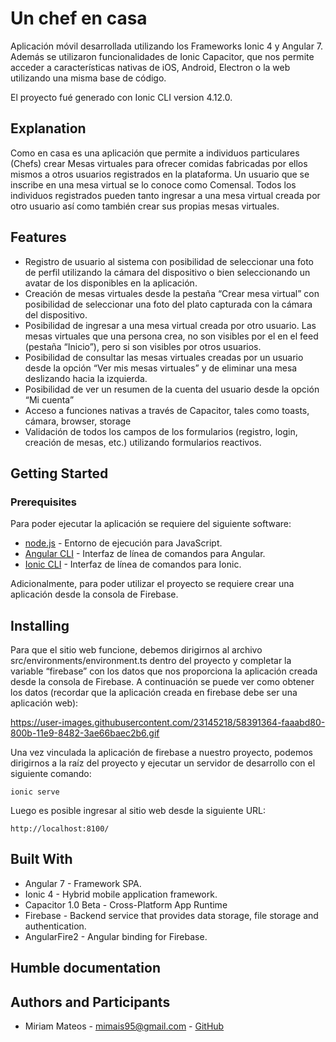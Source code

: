 # Un chef en casa 
Aplicación móvil desarrollada utilizando los Frameworks Ionic 4 y Angular 7. Además se utilizaron funcionalidades de Ionic Capacitor, que nos permite acceder a características nativas de iOS, Android, Electron o la web utilizando una misma base de código.

El proyecto fué generado con Ionic CLI version 4.12.0.

## Explanation
Como en casa es una aplicación que permite a individuos particulares (Chefs) crear Mesas virtuales para ofrecer comidas fabricadas por ellos mismos a otros usuarios registrados en la plataforma. Un usuario que se inscribe en una mesa virtual se lo conoce como Comensal. Todos los individuos registrados pueden tanto ingresar a una mesa virtual creada por otro usuario así como también crear sus propias mesas virtuales.

## Features
- Registro de usuario al sistema con posibilidad de seleccionar una foto de perfil utilizando la cámara del dispositivo o bien seleccionando un avatar de los disponibles en la aplicación.
- Creación de mesas virtuales desde la pestaña “Crear mesa virtual” con posibilidad de seleccionar una foto del plato capturada con la cámara del dispositivo.
- Posibilidad de ingresar a una mesa virtual creada por otro usuario. Las mesas virtuales que una persona crea, no son visibles por el en el feed (pestaña “Inicio”), pero si son visibles por otros usuarios.
- Posibilidad de consultar las mesas virtuales creadas por un usuario desde la opción “Ver mis mesas virtuales” y de eliminar una mesa deslizando hacia la izquierda.
- Posibilidad de ver un resumen de la cuenta del usuario desde la opción “Mi cuenta”
- Acceso a funciones nativas a través de Capacitor, tales como toasts, cámara, browser, storage
- Validación de todos los campos de los formularios (registro, login, creación de mesas, etc.) utilizando formularios reactivos.

## Getting Started
### Prerequisites
Para poder ejecutar la aplicación se requiere del siguiente software:

- [node.js](https://nodejs.org/en/) - Entorno de ejecución para JavaScript.
- [Angular CLI](https://angular.io/cli) - Interfaz de línea de comandos para Angular.
- [Ionic CLI](https://ionicframework.com/docs/cli) - Interfaz de línea de comandos para Ionic.

Adicionalmente, para poder utilizar el proyecto se requiere crear una aplicación desde la consola de Firebase.

## Installing
Para que el sitio web funcione, debemos dirigirnos al archivo src/environments/environment.ts dentro del proyecto y completar la variable “firebase” con los datos que nos proporciona la aplicación creada desde la consola de Firebase. A continuación se puede ver como obtener los datos (recordar que la aplicación creada en firebase debe ser una aplicación web):

https://user-images.githubusercontent.com/23145218/58391364-faaabd80-800b-11e9-8482-3ae66baec2b6.gif


Una vez vinculada la aplicación de firebase a nuestro proyecto, podemos dirigirnos a la raíz del proyecto y ejecutar un servidor de desarrollo con el siguiente comando:
```
ionic serve
```
Luego es posible ingresar al sitio web desde la siguiente URL:
```
http://localhost:8100/
```

## Built With
- Angular 7 - Framework SPA.
- Ionic 4 - Hybrid mobile application framework.
- Capacitor 1.0 Beta - Cross-Platform App Runtime
- Firebase - Backend service that provides data storage, file storage and authentication.
- AngularFire2 - Angular binding for Firebase.

## Humble documentation


## Authors and Participants
- Miriam Mateos - mimais95@gmail.com - [GitHub](https://github.com/Miriam-use)
